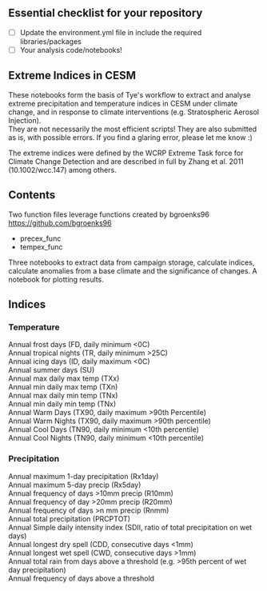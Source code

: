 ## Essential checklist for your repository
- [ ] Update the environment.yml file in include the required libraries/packages
- [ ] Your analysis code/notebooks!

## Extreme Indices in CESM
These notebooks form the basis of Tye's workflow to extract and analyse extreme precipitation and temperature indices in CESM under climate change, and in response to climate interventions (e.g. Stratospheric Aerosol Injection).  
They are not necessarily the most efficient scripts! They are also submitted as is, with possible errors. If you find a glaring error, please let me know :)

The extreme indices were defined by the WCRP Extreme Task force for Climate Change Detection and are described in full by Zhang et al. 2011 (10.1002/wcc.147) among others.  

## Contents
Two function files leverage functions created by bgroenks96 https://github.com/bgroenks96
* precex_func
* tempex_func

Three notebooks to extract data from campaign storage, calculate indices, calculate anomalies from a base climate and the significance of changes. A notebook for plotting results.

## Indices
### Temperature
Annual frost days (FD, daily minimum <0C)  
Annual tropical nights (TR, daily minimum >25C)  
Annual icing days (ID, daily maximum <0C)  
Annual summer days (SU)   
Annual max daily max temp (TXx)  
Annual min daily max temp (TXn)  
Annual max daily min temp (TNx)  
Annual min daily min temp (TNx)  
Annual Warm Days (TX90, daily maximum >90th Percentile)  
Annual Warm Nights (TX90, daily maximum >90th percentile)  
Annual Cool Days (TN90, daily minimum <10th percentile)  
Annual Cool Nights (TN90, daily minimum <10th percentile)  

### Precipitation

Annual maximum 1-day precipitation (Rx1day)  
Annual maximum 5-day precip (Rx5day)  
Annual frequency of days >10mm precip (R10mm)  
Annual frequency of day >20mm precip (R20mm)  
Annual frequency of days >n mm precip (Rnmm)  
Annual total precipitation (PRCPTOT)  
Annual Simple daily intensity index (SDII, ratio of total precipitation on wet days)  
Annual longest dry spell (CDD, consecutive days <1mm)  
Annual longest wet spell (CWD, consecutive days >1mm)  
Annual total rain from days above a threshold (e.g. >95th percent of wet day precipitation)  
Annual frequency of days above a threshold  

   

